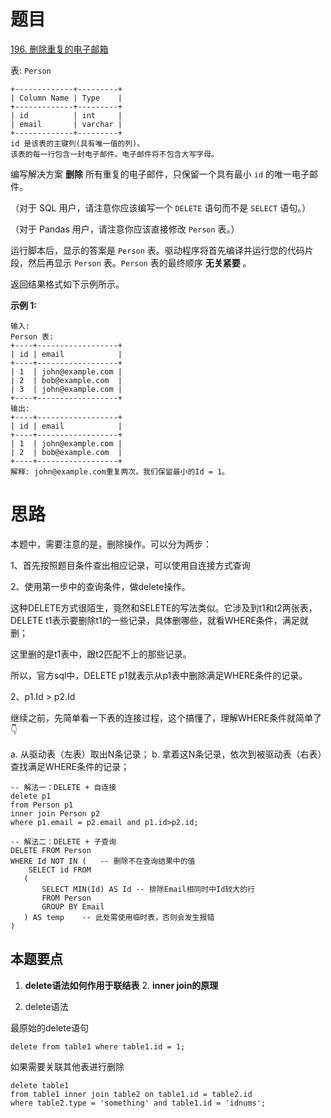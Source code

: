 # 题目

[196. 删除重复的电子邮箱](https://leetcode.cn/problems/delete-duplicate-emails/)

表: `Person`

```
+-------------+---------+
| Column Name | Type    |
+-------------+---------+
| id          | int     |
| email       | varchar |
+-------------+---------+
id 是该表的主键列(具有唯一值的列)。
该表的每一行包含一封电子邮件。电子邮件将不包含大写字母。
```

编写解决方案 **删除** 所有重复的电子邮件，只保留一个具有最小 `id` 的唯一电子邮件。

（对于 SQL 用户，请注意你应该编写一个 `DELETE` 语句而不是 `SELECT` 语句。）

（对于 Pandas 用户，请注意你应该直接修改 `Person` 表。）

运行脚本后，显示的答案是 `Person` 表。驱动程序将首先编译并运行您的代码片段，然后再显示 `Person` 表。`Person` 表的最终顺序 **无关紧要** 。

返回结果格式如下示例所示。

**示例 1:**

```
输入: 
Person 表:
+----+------------------+
| id | email            |
+----+------------------+
| 1  | john@example.com |
| 2  | bob@example.com  |
| 3  | john@example.com |
+----+------------------+
输出: 
+----+------------------+
| id | email            |
+----+------------------+
| 1  | john@example.com |
| 2  | bob@example.com  |
+----+------------------+
解释: john@example.com重复两次。我们保留最小的Id = 1。
```

# 思路

本题中，需要注意的是，删除操作。可以分为两步：

1、首先按照题目条件查出相应记录，可以使用自连接方式查询

2、使用第一步中的查询条件，做delete操作。



这种DELETE方式很陌生，竟然和SELETE的写法类似。它涉及到t1和t2两张表，DELETE t1表示要删除t1的一些记录，具体删哪些，就看WHERE条件，满足就删；

这里删的是t1表中，跟t2匹配不上的那些记录。

所以，官方sql中，DELETE p1就表示从p1表中删除满足WHERE条件的记录。

2、p1.Id > p2.Id

继续之前，先简单看一下表的连接过程，这个搞懂了，理解WHERE条件就简单了👇

a. 从驱动表（左表）取出N条记录；
b. 拿着这N条记录，依次到被驱动表（右表）查找满足WHERE条件的记录；



```mysql
-- 解法一：DELETE + 自连接
delete p1
from Person p1
inner join Person p2
where p1.email = p2.email and p1.id>p2.id;

-- 解法二：DELETE + 子查询
DELETE FROM Person
WHERE Id NOT IN (   -- 删除不在查询结果中的值
    SELECT id FROM
   (
       SELECT MIN(Id) AS Id -- 排除Email相同时中Id较大的行
       FROM Person
       GROUP BY Email
   ) AS temp    -- 此处需使用临时表，否则会发生报错
)
```



## 本题要点 

1. **delete语法如何作用于联结表** 2. **inner join的原理**

1. delete语法

最原始的delete语句

```mysql
delete from table1 where table1.id = 1;
```

如果需要关联其他表进行删除

```mysql
delete table1 
from table1 inner join table2 on table1.id = table2.id 
where table2.type = 'something' and table1.id = 'idnums';
```


